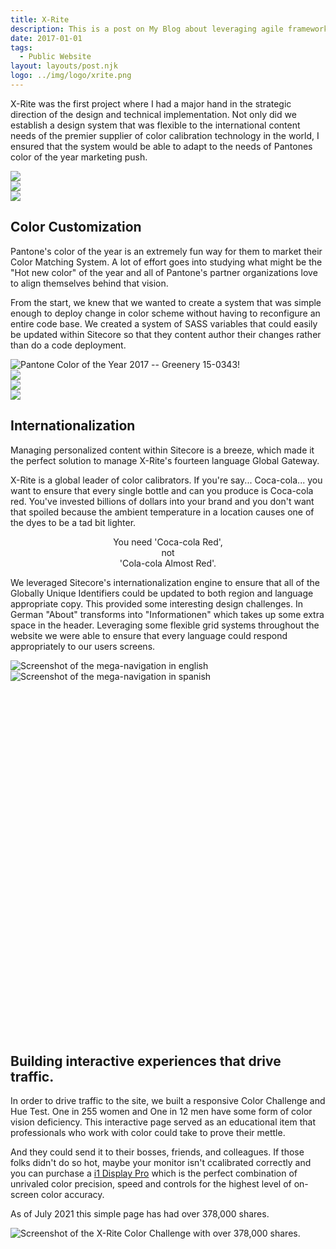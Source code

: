 ```yaml
---
title: X-Rite
description: This is a post on My Blog about leveraging agile frameworks.
date: 2017-01-01
tags:
  - Public Website
layout: layouts/post.njk
logo: ../img/logo/xrite.png
---
```


<p class="lead-p">X-Rite was the first project where I had a major hand in the strategic direction of the design and technical implementation. Not only did we establish a design system that was flexible to the international content needs of the premier supplier of color calibration technology in the world, I ensured that the system would be able to adapt to the needs of Pantones color of the year marketing push. </p>



<div class='device-collection'>
  <div class='phone-container'>
    <div class='device phone'>
      <img src="/img/xrite/purple-small.png">
    </div>
  </div>
  <div class='tablet-container'>
    <div class='device tablet'>
      <img src='/img/xrite/purple-medium.png'>
    </div>
  </div>
  <div class='device desktop'>
    <img src='/img/xrite/purple-large.png'>
  </div>
</div>


## Color Customization
Pantone's color of the year is an extremely fun way for them to market their Color Matching System. A lot of effort goes into studying what might be the "Hot new color" of the year and all of Pantone's partner organizations love to align themselves behind that vision.

From the start, we knew that we wanted to create a system that was simple enough to deploy change in color scheme without having to reconfigure an entire code base. We created a system of SASS variables that could easily be updated within Sitecore so that they content author their changes rather than do a code deployment.


<img src="/img/xrite/pantone-green.jpeg" alt="Pantone Color of the Year 2017 -- Greenery 15-0343!"/>

<div class='device-collection'>
  <div class='phone-container'>
    <div class='device phone'>
      <img src="/img/xrite/green-small.png">
    </div>
  </div>
  <div class='tablet-container'>
    <div class='device tablet'>
      <img src='/img/xrite/green-medium.png'>
    </div>
  </div>
  <div class='device desktop'>
    <img src='/img/xrite/green-large.png'>
  </div>
</div>



## Internationalization
Managing personalized content within Sitecore is a breeze, which made it the perfect solution to manage X-Rite's fourteen language Global Gateway.

X-Rite is a global leader of color calibrators. If you're say... Coca-cola... you want to ensure that every single bottle and can you produce is Coca-cola red. You've invested billions of dollars into your brand and you don't want that spoiled because the ambient temperature in a location causes one of the dyes to be a tad bit lighter. 

<p class="lead-p" style="text-align: center">You need 'Coca-cola Red',<br>not<br> 'Cola-cola Almost Red'.</p>

We leveraged Sitecore's internationalization engine to ensure that all of the Globally Unique Identifiers could be updated to both region and language appropriate copy. This provided some interesting design challenges. In German "About" transforms into "Informationen" which takes up some extra space in the header. Leveraging some flexible grid systems throughout the website we were able to ensure that every language could respond appropriately to our users screens.



<div class="img-comp-container">
  <div class="img-comp-img">
    <img src="/img/xrite/internationalization-english.png" alt="Screenshot of the mega-navigation in english"/>
  </div>
  <div class="img-comp-img img-comp-overlay">
     <img src="/img/xrite/internationalization-spanish.png" alt="Screenshot of the mega-navigation in spanish"/>
  </div>
</div>


## Building interactive experiences that drive traffic.
In order to drive traffic to the site, we built a responsive Color Challenge and Hue Test. One in 255 women and One in 12 men have some form of color vision deficiency. This interactive page served as an educational item that professionals who work with color could take to prove their mettle. 

And they could send it to their bosses, friends, and colleagues. If those folks didn't do so hot, maybe your monitor isn't ccalibrated correctly and you can purchase a <a href="https://www.xrite.com/categories/calibration-profiling/i1display-pro">i1 Display Pro</a> which is the perfect combination of unrivaled color precision, speed and controls for the highest level of on-screen color accuracy.

As of July 2021 this simple page has had over 378,000 shares.

<img src="/img/xrite/xrite-color-challenge.png" alt="Screenshot of the X-Rite Color Challenge with over 378,000 shares."/>


<script>
function initComparisons() {
  var x, i;
  /* Find all elements with an "overlay" class: */
  x = document.getElementsByClassName("img-comp-overlay");
  for (i = 0; i < x.length; i++) {
    /* Once for each "overlay" element:
    pass the "overlay" element as a parameter when executing the compareImages function: */
    compareImages(x[i]);
  }
  function compareImages(img) {
    var slider, img, clicked = 0, w, h;
    /* Get the width and height of the img element */
    w = img.offsetWidth;
    h = img.offsetHeight;
    /* Set the width of the img element to 50%: */
    img.style.width = (w / 2) + "px";
    /* Create slider: */
    slider = document.createElement("DIV");
    slider.setAttribute("class", "img-comp-slider");
    /* Insert slider */
    img.parentElement.insertBefore(slider, img);
    /* Position the slider in the middle: */
    slider.style.top = (h / 2) - (slider.offsetHeight / 2) + "px";
    slider.style.left = (w / 2) - (slider.offsetWidth / 2) + "px";
    /* Execute a function when the mouse button is pressed: */
    slider.addEventListener("mousedown", slideReady);
    /* And another function when the mouse button is released: */
    window.addEventListener("mouseup", slideFinish);
    /* Or touched (for touch screens: */
    slider.addEventListener("touchstart", slideReady);
     /* And released (for touch screens: */
    window.addEventListener("touchend", slideFinish);
    function slideReady(e) {
      /* Prevent any other actions that may occur when moving over the image: */
      e.preventDefault();
      /* The slider is now clicked and ready to move: */
      clicked = 1;
      /* Execute a function when the slider is moved: */
      window.addEventListener("mousemove", slideMove);
      window.addEventListener("touchmove", slideMove);
    }
    function slideFinish() {
      /* The slider is no longer clicked: */
      clicked = 0;
    }
    function slideMove(e) {
      var pos;
      /* If the slider is no longer clicked, exit this function: */
      if (clicked == 0) return false;
      /* Get the cursor's x position: */
      pos = getCursorPos(e)
      /* Prevent the slider from being positioned outside the image: */
      if (pos < 0) pos = 0;
      if (pos > w) pos = w;
      /* Execute a function that will resize the overlay image according to the cursor: */
      slide(pos);
    }
    function getCursorPos(e) {
      var a, x = 0;
      e = e || window.event;
      /* Get the x positions of the image: */
      a = img.getBoundingClientRect();
      /* Calculate the cursor's x coordinate, relative to the image: */
      x = e.pageX - a.left;
      /* Consider any page scrolling: */
      x = x - window.pageXOffset;
      return x;
    }
    function slide(x) {
      /* Resize the image: */
      img.style.width = x + "px";
      /* Position the slider: */
      slider.style.left = img.offsetWidth - (slider.offsetWidth / 2) + "px";
    }
  }
}

initComparisons();

</script>


<style>
  .img-comp-container {

    height: 600px;
}
</style>